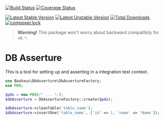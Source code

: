 [![Build Status](https://img.shields.io/travis/bauhausphp/dbasserture.svg?style=flat-square)](https://travis-ci.org/bauhausphp/dbasserture)
[![Coverage Status](https://img.shields.io/coveralls/github/bauhausphp/dbasserture.svg?style=flat-square)](https://coveralls.io/github/bauhausphp/dbasserture?branch=master)

 [![Latest Stable Version](https://poser.pugx.org/bauhaus/dbasserture/v/stable?format=flat-square)](https://packagist.org/packages/bauhaus/dbasserture)
[![Latest Unstable Version](https://poser.pugx.org/bauhaus/dbasserture/v/unstable?format=flat-square)](https://packagist.org/packages/bauhaus/dbasserture)
[![Total Downloads](https://poser.pugx.org/bauhaus/dbasserture/downloads?format=flat-square)](https://packagist.org/packages/bauhaus/dbasserture)
[![composer.lock](https://poser.pugx.org/bauhaus/dbasserture/composerlock?format=flat-square)](https://packagist.org/packages/bauhaus/dbasserture)

> **Warning!** This package won't worry about backward compatibily for `v0.*`.

# DB Asserture

This is a tool for setting up and asserting in a integration test context.

```php
use Bauhaus\DbAsserture\DbAssertureFactory;
use PDO;

$pdo = new PDO(/* ... */);
$dbAsserture = DbAssertureFactory::create($pdo);

$dbAsserture->cleanTable('table_name');
$dbAsserture->insertOne('table_name', ['id' => 1, 'name' => 'Name']);
```
